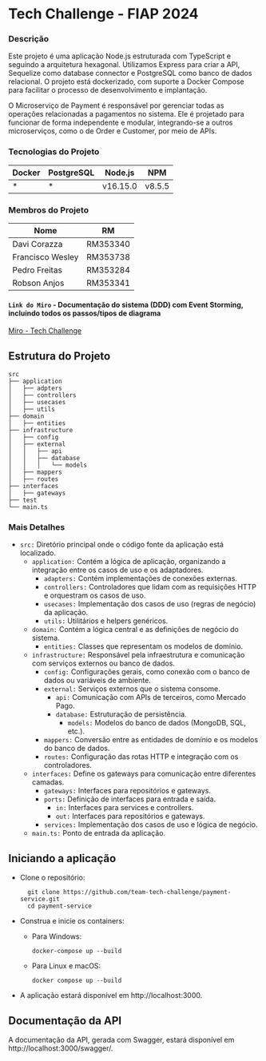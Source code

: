 # Tech Challenge - FIAP 2024

### Descrição

Este projeto é uma aplicação Node.js estruturada com TypeScript e seguindo a arquitetura hexagonal. Utilizamos Express para criar a API, Sequelize como database connector e PostgreSQL como banco de dados relacional. O projeto está dockerizado, com suporte a Docker Compose para facilitar o processo de desenvolvimento e implantação.

O Microserviço de Payment é responsável por gerenciar todas as operações relacionadas a pagamentos no sistema. Ele é projetado para funcionar de forma independente e modular, integrando-se a outros microserviços, como o de Order e Customer, por meio de APIs.



### Tecnologias do Projeto

| Docker | PostgreSQL | Node.js  | NPM    |
|--------|------------|----------|--------|
| *      | *          | v16.15.0 | v8.5.5 |

### Membros do Projeto

| Nome             | RM        |
|------------------|-----------|
| Davi Corazza     | RM353340  |
| Francisco Wesley | RM353738  |
| Pedro Freitas    | RM353284  |
| Robson Anjos     | RM353341  |

#### `Link do Miro` - Documentação do sistema (DDD) com Event Storming, incluindo todos os passos/tipos de diagrama 
[Miro - Tech Challenge](https://miro.com/app/board/uXjVKWk2FRY=/?share_link_id=272701004394)

## Estrutura do Projeto

	src
	├── application
	│   ├── adpters
	│   ├── controllers
	│   ├── usecases
	│   ├── utils
	├── domain
	│   ├── entities
	├── infrastructure
	│   ├── config
	│   ├── external
	│   │   ├── api
	│   │   ├── database
	│   │   │   └── models
	│   ├── mappers
	│   ├── routes   
	├── interfaces
	│   ├── gateways   
	├── test
	└── main.ts

### Mais Detalhes
- `src:` Diretório principal onde o código fonte da aplicação está localizado.
	- `application:` Contém a lógica de aplicação, organizando a integração entre os casos de uso e os adaptadores.
		- `adapters:` Contém implementações de conexões externas.
		- `controllers:` Controladores que lidam com as requisições HTTP e orquestram os casos de uso.
		- `usecases:` Implementação dos casos de uso (regras de negócio) da aplicação.
		- `utils:` Utilitários e helpers genéricos.
	- `domain:` Contém a lógica central e as definições de negócio do sistema.
		- `entities:` Classes que representam os modelos de domínio.
	- `infrastructure:` Responsável pela infraestrutura e comunicação com serviços externos ou banco de dados.
		- `config:` Configurações gerais, como conexão com o banco de dados ou variáveis de ambiente.
		- `external:` Serviços externos que o sistema consome.
			- `api:` Comunicação com APIs de terceiros, como Mercado Pago.
			- `database:` Estruturação de persistência.	
				- `models:` Modelos do banco de dados (MongoDB, SQL, etc.).
		- `mappers:` Conversão entre as entidades de domínio e os modelos do banco de dados.
		- `routes:` Configuração das rotas HTTP e integração com os controladores.
	- `interfaces:` Define os gateways para comunicação entre diferentes camadas.
		- `gateways:` Interfaces para repositórios e gateways.
		- `ports:` Definição de interfaces para entrada e saída.
			- `in:` Interfaces para services e controllers.
			- `out:` Interfaces para repositórios e gateways.
		- `services:` Implementação dos casos de uso e lógica de negócio.		
	- `main.ts:` Ponto de entrada da aplicação.

## Iniciando a aplicação
- Clone o repositório:

		git clone https://github.com/team-tech-challenge/payment-service.git
		cd payment-service

- Construa e inicie os containers:

	*	Para Windows:

			docker-compose up --build

	*	Para Linux e macOS:

			docker compose up --build

- A aplicação estará disponível em http://localhost:3000.

## Documentação da API
A documentação da API, gerada com Swagger, estará disponível em http://localhost:3000/swagger/.
